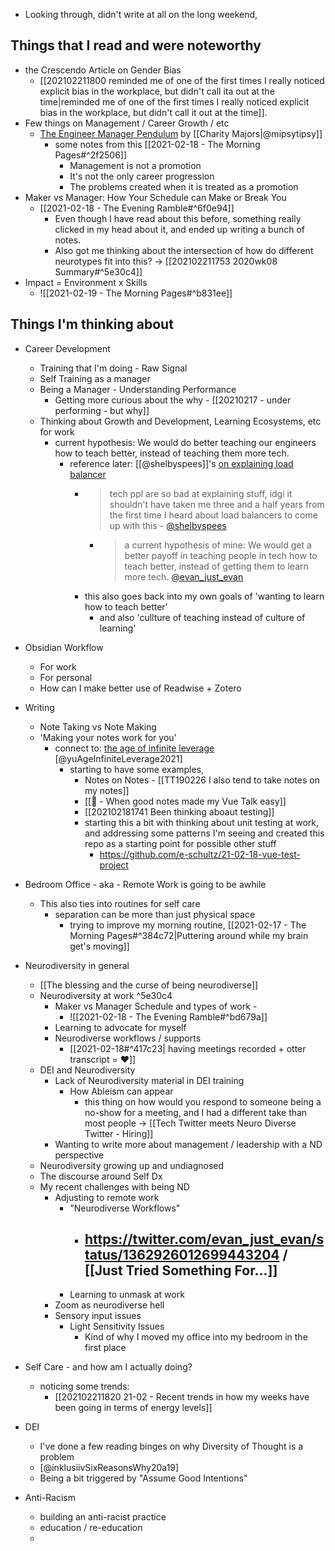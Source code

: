 - Looking through, didn't write at all on the long weekend,

## Things that I read and were noteworthy 
- the Crescendo Article on Gender Bias 
	- [[202102211800 reminded me of one of the first times I really noticed explicit bias in the workplace, but didn't call ita out at the time|reminded me of one of the first times I really noticed explicit bias in the workplace, but didn't call it out at the time]]. 
- Few things on Management / Career Growth / etc 
	- [The Engineer Manager Pendulum](https://charity.wtf/2017/05/11/the-engineer-manager-pendulum/) by [[Charity Majors|@mipsytipsy]] 
		- some notes from this [[2021-02-18 - The Morning Pages#^2f2506]]
			- Management is not a promotion
			- It's not the only career progression
			- The problems created when it is treated as a promotion
- Maker vs Manager: How Your Schedule can Make or Break You 
	- [[2021-02-18 - The Evening Ramble#^6f0e94]]
		- Even though I have read about this before, something really clicked in my head about it, and ended up writing a bunch of notes.
		- Also got me thinking about the intersection of how do different neurotypes fit into this? -> [[202102211753 2020wk08 Summary#^5e30c4]]
- Impact = Environment x Skills 
	- ![[2021-02-19 - The Morning Pages#^b831ee]]
## Things I'm thinking about
- Career Development
	- Training that I'm doing - Raw Signal
	- Self Training as a manager
	- Being a Manager - Understanding Performance 
		- Getting more curious about the why - [[20210217 - under performing - but why]]
	- Thinking about Growth and Development, Learning Ecosystems, etc for work
		- current hypothesis: We would do better teaching our engineers how to teach better, instead of teaching them more tech.
			- reference later: [[@shelbyspees]]'s [on explaining load balancer](https://twitter.com/shelbyspees/status/1363279245938626564)
				- > tech ppl are so bad at explaining stuff, idgi it shouldn't have taken me three and a half years from the first time I heard about load balancers to come up with this - [@shelbyspees](https://twitter.com/shelbyspees/status/1363289187240136707)
					- > a current hypothesis of mine: We would get a better payoff in teaching people in tech how to teach better, instead of getting them to learn more tech. [@evan_just_evan](https://twitter.com/evan_just_evan/status/1363292628003995652)
				- this also goes back into my own goals of 'wanting to learn how to teach better'
					- and also 'cullture of teaching instead of culture of learning'
- Obsidian Workflow
	- For work
	- For personal
	- How can I make better use of Readwise + Zotero 
- Writing
	- Note Taking vs Note Making
	- 'Making your notes work for you'
		- connect to: [the age of infinite leverage](https://www.value.app/feed/the-age-of-infinite-leverage) [@yuAgeInfiniteLeverage2021]
			- starting to have some examples,
				- Notes on Notes - [[TT190226 I also tend to take notes on my notes]]
				-   [[🌱 - When good notes made my Vue Talk easy]]
				-  [[202102181741 Been thinking aboaut testing]]
				-  starting this a bit with thinking about unit testing at work, and addressing some patterns I'm seeing and created this repo as a starting point for possible other stuff
					-  https://github.com/e-schultz/21-02-18-vue-test-project

- Bedroom Office - aka - Remote Work is going to be awhile
	- This also ties into routines for self care
		- separation can be more than just physical space
			- trying to improve my morning routine, [[2021-02-17 - The Morning Pages#^384c72|Puttering around while my brain get's moving]]
- Neurodiversity in general
	- [[The blessing and the curse of being neurodiverse]]
	- Neurodiversity at work ^5e30c4
		- Maker vs Manager Schedule and types of work - 
			- ![[2021-02-18 - The Evening Ramble#^bd679a]]
		- Learning to advocate for myself
		- Neurodiverse workflows / supports 
			- [[2021-02-18#^417c23| having meetings recorded + otter transcript = ♥️]]
	- DEI and Neurodiversity
		- Lack of Neurodiversity material in DEI training
			- How Ableism can appear 
				- this thing on how would you respond to someone being a no-show for a meeting, and I had a different take than most people -> [[Tech Twitter meets Neuro Diverse Twitter - Hiring]]
		- Wanting to write more about management / leadership with a  ND perspective 
	- Neurodiversity growing up and undiagnosed
	- The discourse around Self Dx 
	- My recent challenges with being ND
		- Adjusting to remote work
			- "Neurodiverse Workflows"
				- https://twitter.com/evan_just_evan/status/1362926012699443204 / [[Just Tried Something For...]]
					- 
			- Learning to unmask at work
		- Zoom as neurodiverse hell
		- Sensory input issues
			- Light Sensitivity Issues
				- Kind of why I moved my office into my bedroom in the first place
- Self Care - and how am I actually doing?
	- noticing some trends:
		- [[202102211820 21-02 - Recent trends in how my weeks have been going in terms of energy levels]]
- DEI 
	- I've done a few reading binges on why Diversity of Thought is a problem 
	- [@inklusiivSixReasonsWhy20a19]
	- Being a bit triggered by "Assume Good Intentions"
- Anti-Racism 
	- building an anti-racist practice
	- education / re-education
	- 
